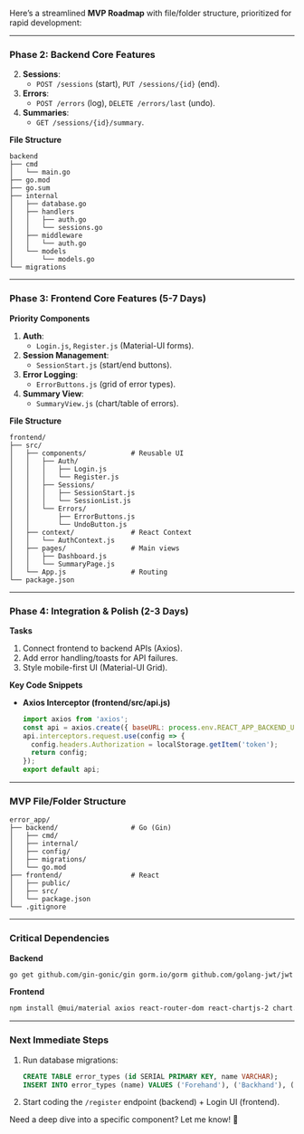 Here’s a streamlined **MVP Roadmap** with file/folder structure, prioritized for rapid development:

---
### Phase 2: Backend Core Features
2. **Sessions**:  
   - `POST /sessions` (start), `PUT /sessions/{id}` (end).  
3. **Errors**:  
   - `POST /errors` (log), `DELETE /errors/last` (undo).  
4. **Summaries**:  
   - `GET /sessions/{id}/summary`.  

**File Structure**  
```
backend
├── cmd
│   └── main.go
├── go.mod
├── go.sum
├── internal
│   ├── database.go
│   ├── handlers
│   │   ├── auth.go
│   │   └── sessions.go
│   ├── middleware
│   │   └── auth.go
│   └── models
│       └── models.go
└── migrations
```
---

### **Phase 3: Frontend Core Features (5-7 Days)**  
**Priority Components**  
1. **Auth**:  
   - `Login.js`, `Register.js` (Material-UI forms).  
2. **Session Management**:  
   - `SessionStart.js` (start/end buttons).  
3. **Error Logging**:  
   - `ErrorButtons.js` (grid of error types).  
4. **Summary View**:  
   - `SummaryView.js` (chart/table of errors).  

**File Structure**  
```
frontend/
├── src/
│   ├── components/           # Reusable UI
│   │   ├── Auth/
│   │   │   ├── Login.js
│   │   │   └── Register.js
│   │   ├── Sessions/
│   │   │   ├── SessionStart.js
│   │   │   └── SessionList.js
│   │   └── Errors/
│   │       ├── ErrorButtons.js
│   │       └── UndoButton.js
│   ├── context/              # React Context
│   │   └── AuthContext.js
│   ├── pages/                # Main views
│   │   ├── Dashboard.js
│   │   └── SummaryPage.js
│   └── App.js                # Routing
└── package.json
```

---

### **Phase 4: Integration & Polish (2-3 Days)**  
**Tasks**  
1. Connect frontend to backend APIs (Axios).  
2. Add error handling/toasts for API failures.  
3. Style mobile-first UI (Material-UI Grid).  

**Key Code Snippets**  
- **Axios Interceptor (frontend/src/api.js)**  
  ```javascript
  import axios from 'axios';
  const api = axios.create({ baseURL: process.env.REACT_APP_BACKEND_URL });
  api.interceptors.request.use(config => {
    config.headers.Authorization = localStorage.getItem('token');
    return config;
  });
  export default api;
  ```

---

### **MVP File/Folder Structure**  
```
error_app/
├── backend/                  # Go (Gin)
│   ├── cmd/
│   ├── internal/
│   ├── config/
│   ├── migrations/
│   └── go.mod
├── frontend/                 # React
│   ├── public/
│   ├── src/
│   └── package.json
└── .gitignore
```

---

### **Critical Dependencies**  
**Backend**  
```bash
go get github.com/gin-gonic/gin gorm.io/gorm github.com/golang-jwt/jwt
```

**Frontend**  
```bash
npm install @mui/material axios react-router-dom react-chartjs-2 chart.js
```

---

### **Next Immediate Steps**  
1. Run database migrations:  
   ```sql
   CREATE TABLE error_types (id SERIAL PRIMARY KEY, name VARCHAR);
   INSERT INTO error_types (name) VALUES ('Forehand'), ('Backhand'), ('Serve'), ('Volley');
   ```  
2. Start coding the `/register` endpoint (backend) + Login UI (frontend).  

Need a deep dive into a specific component? Let me know! 🎾
